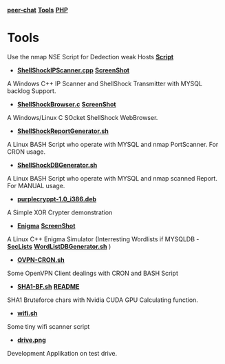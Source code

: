 **[peer-chat](../)** **[Tools](#)** **[PHP](../php/)**

# Tools

Use the nmap NSE Script for Dedection weak Hosts **[Script](https://svn.nmap.org/nmap/scripts/http-shellshock.nse)**

* **[ShellShockIPScanner.cpp](ShellShockIPScanner.cpp)** **[ScreenShot](ShellShockIPScanner.png)**

A Windows C++ IP Scanner and ShellShock Transmitter with MYSQL backlog Support.


* **[ShellShockBrowser.c](ShellShockBrowser.c)** **[ScreenShot](ShellShockBrowser.png)**

A Windows/Linux C SOcket ShellShock WebBrowser.


* **[ShellShockReportGenerator.sh](ShellShockReportGenerator.sh)**

A Linux BASH Script who operate with MYSQL and nmap PortScanner. For CRON usage.


* **[ShellShockDBGenerator.sh](ShellShockDBGenerator.sh)**

A Linux BASH Script who operate with MYSQL and nmap scanned Report. For MANUAL usage.

* **[purplecryppt-1.0_i386.deb](purplecrypt-1.0_i386.deb)**

A Simple XOR Crypter demonstration

* **[Enigma](enigma.png)** **[ScreenShot](enigma.png)**

A Linux C++ Enigma Simulator (Interresting Wordlists if MYSQLDB - **[SecLists](https://github.com/danielmiessler/SecLists/tree/master/Miscellaneous)** **[WordListDBGenerator.sh](wordlistDBGenerator.sh)** )

* **[OVPN-CRON.sh](OVPN-CRON.sh)**

Some OpenVPN Client dealings with CRON and BASH Script

* **[SHA1-BF.sh](SHA1-BF.sh)** **[README](https://github.com/smoes/SHA1-CUDA-bruteforce/)**

SHA1 Bruteforce chars with Nvidia CUDA GPU Calculating function.

* **[wifi.sh](Wifi.sh)**

Some tiny wifi scanner script

* **[drive.png](drive.png)**

Development Applikation on test drive.
